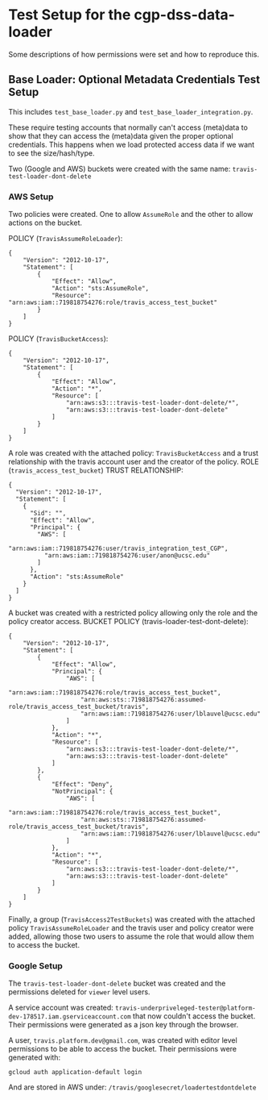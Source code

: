 # Test Setup for the cgp-dss-data-loader
Some descriptions of how permissions were set and how to reproduce this.

## Base Loader: Optional Metadata Credentials Test Setup
This includes `test_base_loader.py` and `test_base_loader_integration.py`.

These require testing accounts that normally can't access (meta)data to show that 
they can access the (meta)data given the proper optional credentials.  This happens 
when we load protected access data if we want to see the size/hash/type.

Two (Google and AWS) buckets were created with the same name:
`travis-test-loader-dont-delete`

### AWS Setup
Two policies were created.  One to allow `AssumeRole` and the other to allow actions on the bucket.

POLICY (`TravisAssumeRoleLoader`):
```
{
    "Version": "2012-10-17",
    "Statement": [
        {
            "Effect": "Allow",
            "Action": "sts:AssumeRole",
            "Resource": "arn:aws:iam::719818754276:role/travis_access_test_bucket"
        }
    ]
}
```


POLICY (`TravisBucketAccess`):
```
{
    "Version": "2012-10-17",
    "Statement": [
        {
            "Effect": "Allow",
            "Action": "*",
            "Resource": [
                "arn:aws:s3:::travis-test-loader-dont-delete/*",
                "arn:aws:s3:::travis-test-loader-dont-delete"
            ]
        }
    ]
}
```

A role was created with the attached policy: `TravisBucketAccess` and a trust relationship 
with the travis account user and the creator of the policy.
ROLE (`travis_access_test_bucket`) TRUST RELATIONSHIP:
```
{
  "Version": "2012-10-17",
  "Statement": [
    {
      "Sid": "",
      "Effect": "Allow",
      "Principal": {
        "AWS": [
          "arn:aws:iam::719818754276:user/travis_integration_test_CGP",
          "arn:aws:iam::719818754276:user/anon@ucsc.edu"
        ]
      },
      "Action": "sts:AssumeRole"
    }
  ]
}
```

A bucket was created with a restricted policy allowing only the role and the policy creator access.
BUCKET POLICY (travis-loader-test-dont-delete):
```
{
    "Version": "2012-10-17",
    "Statement": [
        {
            "Effect": "Allow",
            "Principal": {
                "AWS": [
                    "arn:aws:iam::719818754276:role/travis_access_test_bucket",
                    "arn:aws:sts::719818754276:assumed-role/travis_access_test_bucket/travis",
                    "arn:aws:iam::719818754276:user/lblauvel@ucsc.edu"
                ]
            },
            "Action": "*",
            "Resource": [
                "arn:aws:s3:::travis-test-loader-dont-delete/*",
                "arn:aws:s3:::travis-test-loader-dont-delete"
            ]
        },
        {
            "Effect": "Deny",
            "NotPrincipal": {
                "AWS": [
                    "arn:aws:iam::719818754276:role/travis_access_test_bucket",
                    "arn:aws:sts::719818754276:assumed-role/travis_access_test_bucket/travis",
                    "arn:aws:iam::719818754276:user/lblauvel@ucsc.edu"
                ]
            },
            "Action": "*",
            "Resource": [
                "arn:aws:s3:::travis-test-loader-dont-delete/*",
                "arn:aws:s3:::travis-test-loader-dont-delete"
            ]
        }
    ]
}
```

Finally, a group (`TravisAccess2TestBuckets`) was created with the attached 
policy `TravisAssumeRoleLoader` and the travis user and policy creator were added,
allowing those two users to assume the role that would allow them to access the bucket.

### Google Setup
The `travis-test-loader-dont-delete` bucket was created and the permissions deleted for 
`viewer` level users.

A service account was created: `travis-underpriveleged-tester@platform-dev-178517.iam.gserviceaccount.com` 
that now couldn't access the bucket.  Their permissions were generated as a json key 
through the browser.

A user, `travis.platform.dev@gmail.com`, was created with editor level permissions to be 
able to access the bucket.  Their permissions were generated with:

`gcloud auth application-default login`

And are stored in AWS under: `/travis/googlesecret/loadertestdontdelete`
